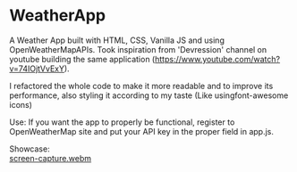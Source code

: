 # WeatherApp
A Weather App built with HTML, CSS, Vanilla JS and using OpenWeatherMapAPIs.
Took inspiration from 'Devression' channel on youtube building the same application (https://www.youtube.com/watch?v=74IOjtVvExY).

I refactored the whole code to make it more readable and to improve its performance, also styling it according to my taste (Like usingfont-awesome icons)

Use: If you want the app to properly be functional, register to OpenWeatherMap site and put your API key in the proper field in app.js.

Showcase:
<br>
[screen-capture.webm](https://github.com/TizianoSapienza/WeatherApp/assets/107993826/747a4095-ef2f-48f9-82b7-e812d827557e)
